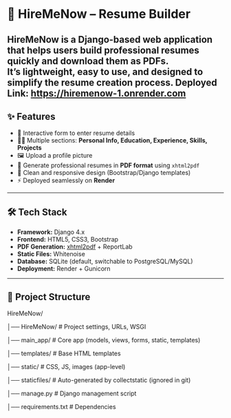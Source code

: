 # 📄 HireMeNow – Resume Builder

HireMeNow is a Django-based web application that helps users build professional resumes quickly and download them as **PDFs**.  
It’s lightweight, easy to use, and designed to simplify the resume creation process.
Deployed Link: https://hiremenow-1.onrender.com
---

## ✨ Features
- 📝 Interactive form to enter resume details  
- 👩‍💻 Multiple sections: **Personal Info, Education, Experience, Skills, Projects**  
- 🖼️ Upload a profile picture  
- 📑 Generate professional resumes in **PDF format** using `xhtml2pdf`  
- 🎨 Clean and responsive design (Bootstrap/Django templates)  
- ⚡ Deployed seamlessly on **Render**  

---

## 🛠️ Tech Stack
- **Framework:** Django 4.x  
- **Frontend:** HTML5, CSS3, Bootstrap  
- **PDF Generation:** [xhtml2pdf](https://github.com/xhtml2pdf/xhtml2pdf) + ReportLab  
- **Static Files:** Whitenoise  
- **Database:** SQLite (default, switchable to PostgreSQL/MySQL)  
- **Deployment:** Render + Gunicorn  

---

## 📂 Project Structure
HireMeNow/

│── HireMeNow/ # Project settings, URLs, WSGI

│── main_app/ # Core app (models, views, forms, static, templates)

│── templates/ # Base HTML templates

│── static/ # CSS, JS, images (app-level)

│── staticfiles/ # Auto-generated by collectstatic (ignored in git)

│── manage.py # Django management script

│── requirements.txt # Dependencies
